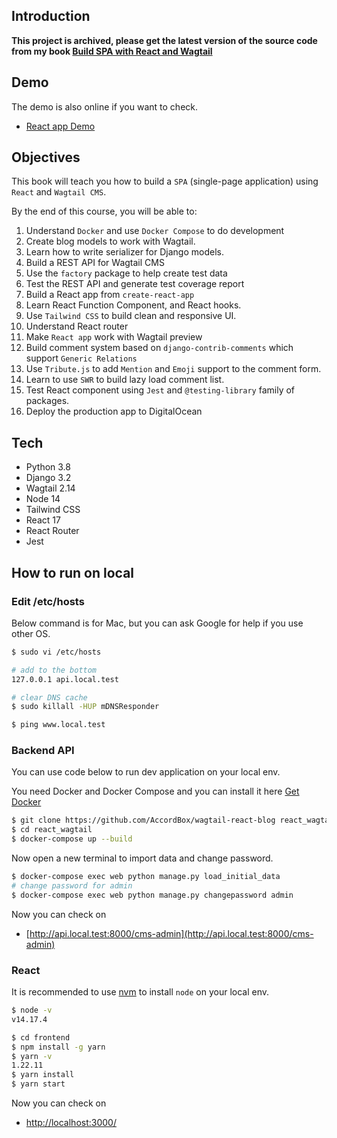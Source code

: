 ## Introduction

**This project is archived, please get the latest version of the source code from my book [Build SPA with React and Wagtail](https://leanpub.com/react-wagtail)**

## Demo

The demo is also online if you want to check.

* [React app Demo](http://react-wagtail.accordbox.com)

## Objectives

This book will teach you how to build a `SPA` (single-page application) using `React` and `Wagtail CMS`.

By the end of this course, you will be able to:

1. Understand `Docker` and use `Docker Compose` to do development
1. Create blog models to work with Wagtail.
1. Learn how to write serializer for Django models.
1. Build a REST API for Wagtail CMS
1. Use the `factory` package to help create test data
1. Test the REST API and generate test coverage report
1. Build a React app from `create-react-app`
1. Learn React Function Component, and React hooks.
1. Use `Tailwind CSS` to build clean and responsive UI.
1. Understand React router
1. Make `React app` work with Wagtail preview
1. Build comment system based on `django-contrib-comments` which support `Generic Relations`
1. Use `Tribute.js` to add `Mention` and `Emoji` support to the comment form.
1. Learn to use `SWR` to build lazy load comment list.
1. Test React component using `Jest` and `@testing-library` family of packages.
1. Deploy the production app to DigitalOcean

## Tech

* Python 3.8
* Django 3.2
* Wagtail 2.14
* Node 14
* Tailwind CSS
* React 17
* React Router
* Jest

## How to run on local

### Edit /etc/hosts

Below command is for Mac, but you can ask Google for help if you use other OS.

```bash
$ sudo vi /etc/hosts

# add to the bottom
127.0.0.1 api.local.test

# clear DNS cache
$ sudo killall -HUP mDNSResponder 
```

```bash
$ ping www.local.test
```

### Backend API

You can use code below to run dev application on your local env.

You need Docker and Docker Compose and you can install it here [Get Docker](https://docs.docker.com/get-docker/)

```bash
$ git clone https://github.com/AccordBox/wagtail-react-blog react_wagtail
$ cd react_wagtail
$ docker-compose up --build
```

Now open a new terminal to import data and change password.

```bash
$ docker-compose exec web python manage.py load_initial_data
# change password for admin
$ docker-compose exec web python manage.py changepassword admin
```

Now you can check on

* [http://api.local.test:8000/cms-admin](http://api.local.test:8000/cms-admin)

### React

It is recommended to use [nvm](https://github.com/nvm-sh/nvm) to install `node` on your local env.

```bash
$ node -v
v14.17.4
```

```bash
$ cd frontend
$ npm install -g yarn
$ yarn -v
1.22.11
$ yarn install
$ yarn start
```

Now you can check on

* [http://localhost:3000/](http://localhost:3000/)

